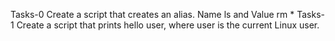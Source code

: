 Tasks-0 Create a script that creates an alias. Name ls and Value rm *
Tasks-1 Create a script that prints hello user, where user is the current Linux user.
